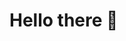 # Hello there 👋

<!--
**RileyK27/RileyK27** is a ✨ _special_ ✨ repository because its `README.md` (this file) appears on your GitHub profile.
  <div align=center>
	
<img src="https://img.shields.io/badge/yellow?style=flat-square&logo=simpleicons#3776AB&logoColor=white"/></a>&nbsp 
<img src="https://img.shields.io/badge/Python-3766AB?style=flat-square&logo=Python&logoColor=white"/></a>&nbsp 
	
Here are some ideas to get you started:

🔭 I’m currently working on ...
- 🌱 I’m currently learning ...
- 👯 I’m looking to collaborate on ...
- 🤔 I’m looking for help with ...
- 💬 Ask me about ...
- 📫 How to reach me: ...
- 😄 Pronouns: ...
- ⚡ Fun fact: ...
-->
